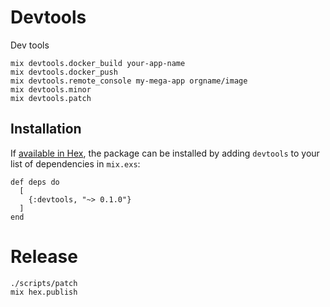# Devtools

Dev tools

```
mix devtools.docker_build your-app-name
mix devtools.docker_push
mix devtools.remote_console my-mega-app orgname/image
mix devtools.minor
mix devtools.patch
```

## Installation

If [available in Hex](https://hex.pm/docs/publish), the package can be installed
by adding `devtools` to your list of dependencies in `mix.exs`:

```
def deps do
  [
    {:devtools, "~> 0.1.0"}
  ]
end
```

# Release

```
./scripts/patch
mix hex.publish
```

